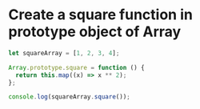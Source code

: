 # Create a square function in prototype object of Array

```javascript
let squareArray = [1, 2, 3, 4];

Array.prototype.square = function () {
  return this.map((x) => x ** 2);
};

console.log(squareArray.square());
```